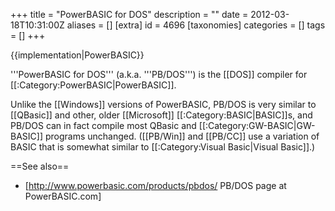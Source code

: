 +++
title = "PowerBASIC for DOS"
description = ""
date = 2012-03-18T10:31:00Z
aliases = []
[extra]
id = 4696
[taxonomies]
categories = []
tags = []
+++

{{implementation|PowerBASIC}}

'''PowerBASIC for DOS''' (a.k.a. '''PB/DOS''') is the [[DOS]] compiler for [[:Category:PowerBASIC|PowerBASIC]].

Unlike the [[Windows]] versions of PowerBASIC, PB/DOS is very similar to [[QBasic]] and other, older [[Microsoft]] [[:Category:BASIC|BASIC]]s, and PB/DOS can in fact compile most QBasic and [[:Category:GW-BASIC|GW-BASIC]] programs unchanged. ([[PB/Win]] and [[PB/CC]] use a variation of BASIC that is somewhat similar to [[:Category:Visual Basic|Visual Basic]].)

==See also==
* [http://www.powerbasic.com/products/pbdos/ PB/DOS page at PowerBASIC.com]
